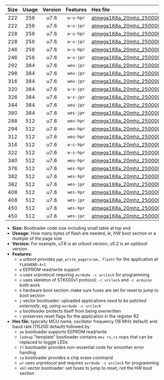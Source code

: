 |Size|Usage|Version|Features|Hex file|
|:-:|:-:|:-:|:-:|:--|
|222|256|u7.6|`w-u-hpr`|[atmega168a_20mhz_250000bps_ur.hex](https://raw.githubusercontent.com/stefanrueger/urboot/main/atmega168a_20mhz_250000bps_ur.hex)|
|222|256|u7.6|`w-u-jpr`|[atmega168a_20mhz_250000bps_ur_vbl.hex](https://raw.githubusercontent.com/stefanrueger/urboot/main/atmega168a_20mhz_250000bps_ur_vbl.hex)|
|228|256|u7.6|`w-u-hpr`|[atmega168a_20mhz_250000bps_lednop_ur.hex](https://raw.githubusercontent.com/stefanrueger/urboot/main/atmega168a_20mhz_250000bps_lednop_ur.hex)|
|228|256|u7.6|`w-u-jpr`|[atmega168a_20mhz_250000bps_lednop_ur_vbl.hex](https://raw.githubusercontent.com/stefanrueger/urboot/main/atmega168a_20mhz_250000bps_lednop_ur_vbl.hex)|
|246|256|u7.6|`w-u-hpr`|[atmega168a_20mhz_250000bps_lednop_fr_ur.hex](https://raw.githubusercontent.com/stefanrueger/urboot/main/atmega168a_20mhz_250000bps_lednop_fr_ur.hex)|
|246|256|u7.6|`w-u-jpr`|[atmega168a_20mhz_250000bps_lednop_fr_ur_vbl.hex](https://raw.githubusercontent.com/stefanrueger/urboot/main/atmega168a_20mhz_250000bps_lednop_fr_ur_vbl.hex)|
|292|384|u7.6|`weu-jpr`|[atmega168a_20mhz_250000bps_ee_ur_vbl.hex](https://raw.githubusercontent.com/stefanrueger/urboot/main/atmega168a_20mhz_250000bps_ee_ur_vbl.hex)|
|298|384|u7.6|`weu-jpr`|[atmega168a_20mhz_250000bps_ee_lednop_ur_vbl.hex](https://raw.githubusercontent.com/stefanrueger/urboot/main/atmega168a_20mhz_250000bps_ee_lednop_ur_vbl.hex)|
|316|384|u7.6|`weu-jpr`|[atmega168a_20mhz_250000bps_ee_lednop_fr_ur_vbl.hex](https://raw.githubusercontent.com/stefanrueger/urboot/main/atmega168a_20mhz_250000bps_ee_lednop_fr_ur_vbl.hex)|
|320|384|u7.6|`w-s-jpr`|[atmega168a_20mhz_250000bps_vbl.hex](https://raw.githubusercontent.com/stefanrueger/urboot/main/atmega168a_20mhz_250000bps_vbl.hex)|
|326|384|u7.6|`w-s-jpr`|[atmega168a_20mhz_250000bps_lednop_vbl.hex](https://raw.githubusercontent.com/stefanrueger/urboot/main/atmega168a_20mhz_250000bps_lednop_vbl.hex)|
|344|384|u7.6|`weu-jpr`|[atmega168a_20mhz_250000bps_ee_lednop_fr_ce_ur_vbl.hex](https://raw.githubusercontent.com/stefanrueger/urboot/main/atmega168a_20mhz_250000bps_ee_lednop_fr_ce_ur_vbl.hex)|
|380|384|u7.6|`wes-jpr`|[atmega168a_20mhz_250000bps_ee_vbl.hex](https://raw.githubusercontent.com/stefanrueger/urboot/main/atmega168a_20mhz_250000bps_ee_vbl.hex)|
|288|512|u7.6|`weu-hpr`|[atmega168a_20mhz_250000bps_ee_ur.hex](https://raw.githubusercontent.com/stefanrueger/urboot/main/atmega168a_20mhz_250000bps_ee_ur.hex)|
|294|512|u7.6|`weu-hpr`|[atmega168a_20mhz_250000bps_ee_lednop_ur.hex](https://raw.githubusercontent.com/stefanrueger/urboot/main/atmega168a_20mhz_250000bps_ee_lednop_ur.hex)|
|312|512|u7.6|`weu-hpr`|[atmega168a_20mhz_250000bps_ee_lednop_fr_ur.hex](https://raw.githubusercontent.com/stefanrueger/urboot/main/atmega168a_20mhz_250000bps_ee_lednop_fr_ur.hex)|
|316|512|u7.6|`w-s-hpr`|[atmega168a_20mhz_250000bps.hex](https://raw.githubusercontent.com/stefanrueger/urboot/main/atmega168a_20mhz_250000bps.hex)|
|322|512|u7.6|`w-s-hpr`|[atmega168a_20mhz_250000bps_lednop.hex](https://raw.githubusercontent.com/stefanrueger/urboot/main/atmega168a_20mhz_250000bps_lednop.hex)|
|340|512|u7.6|`weu-hpr`|[atmega168a_20mhz_250000bps_ee_lednop_fr_ce_ur.hex](https://raw.githubusercontent.com/stefanrueger/urboot/main/atmega168a_20mhz_250000bps_ee_lednop_fr_ce_ur.hex)|
|376|512|u7.6|`wes-hpr`|[atmega168a_20mhz_250000bps_ee.hex](https://raw.githubusercontent.com/stefanrueger/urboot/main/atmega168a_20mhz_250000bps_ee.hex)|
|382|512|u7.6|`wes-hpr`|[atmega168a_20mhz_250000bps_ee_lednop.hex](https://raw.githubusercontent.com/stefanrueger/urboot/main/atmega168a_20mhz_250000bps_ee_lednop.hex)|
|382|512|u7.6|`wes-jpr`|[atmega168a_20mhz_250000bps_ee_lednop_vbl.hex](https://raw.githubusercontent.com/stefanrueger/urboot/main/atmega168a_20mhz_250000bps_ee_lednop_vbl.hex)|
|408|512|u7.6|`wes-hpr`|[atmega168a_20mhz_250000bps_ee_lednop_fr.hex](https://raw.githubusercontent.com/stefanrueger/urboot/main/atmega168a_20mhz_250000bps_ee_lednop_fr.hex)|
|408|512|u7.6|`wes-jpr`|[atmega168a_20mhz_250000bps_ee_lednop_fr_vbl.hex](https://raw.githubusercontent.com/stefanrueger/urboot/main/atmega168a_20mhz_250000bps_ee_lednop_fr_vbl.hex)|
|450|512|u7.6|`wes-hpr`|[atmega168a_20mhz_250000bps_ee_lednop_fr_ce.hex](https://raw.githubusercontent.com/stefanrueger/urboot/main/atmega168a_20mhz_250000bps_ee_lednop_fr_ce.hex)|
|450|512|u7.6|`wes-jpr`|[atmega168a_20mhz_250000bps_ee_lednop_fr_ce_vbl.hex](https://raw.githubusercontent.com/stefanrueger/urboot/main/atmega168a_20mhz_250000bps_ee_lednop_fr_ce_vbl.hex)|

- **Size:** Bootloader code size including small table at top end
- **Useage:** How many bytes of flash are needed, ie, HW boot section or a multiple of the page size
- **Version:** For example, u7.6 is an urboot version, o5.2 is an optiboot version
- **Features:**
  + `w` urboot provides `pgm_write_page(sram, flash)` for the application at `FLASHEND-4+1`
  + `e` EEPROM read/write support
  + `u` uses urprotocol requiring `avrdude -c urclock` for programming
  + `s` uses skeleton of STK500v1 protocol; `-c urclock` and `-c arduino` both work
  + `h` hardware boot section: make sure fuses are set for reset to jump to boot section
  + `j` vector bootloader: uploaded applications *need to be patched externally*, eg, using `avrdude -c urclock`
  + `p` bootloader protects itself from being overwritten
  + `r` preserves reset flags for the application in the register R2
- **Hex file:** typically MCU name, oscillator frequency (16 MHz default) and baud rate (115200 default) followed by
  + `ee` bootloader supports EEPROM read/write
  + `lednop` "template" bootloader contains `mov rx,rx` nops that can be replaced to toggle LEDs
  + `fr` bootloader provides non-essential code for smoother error handing
  + `ce` bootloader provides a chip erase command
  + `ur` uses urprotocol and requires `avrdude -c urclock` for programming
  + `vbl` vector bootloader: set fuses to jump to reset, not the HW boot section
